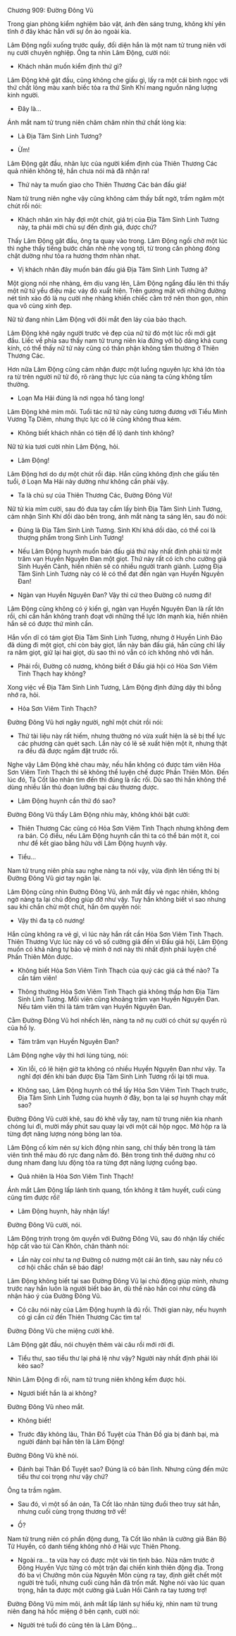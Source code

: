 




Chương 909: Đường Đông Vũ


Trong gian phòng kiểm nghiệm bảo vật, ánh đèn sáng trưng, không khí yên tĩnh ở đây khác hẳn với sự ồn ào ngoài kia.

Lâm Động ngồi xuống trước quầy, đối diện hắn là một nam tử trung niên với nụ cười chuyên nghiệp. Ông ta nhìn Lâm Động, cười nói:

- Khách nhân muốn kiểm định thứ gì?

Lâm Động khẽ gật đầu, cũng không che giấu gì, lấy ra một cái bình ngọc với thứ chất lỏng màu xanh biếc tỏa ra thứ Sinh Khí mang nguồn năng lượng kinh người.

- Đây là…

Ánh mắt nam tử trung niên chăm chăm nhìn thứ chất lỏng kia:

- Là Địa Tâm Sinh Linh Tương?

- Ừm!

Lâm Động gật đầu, nhãn lực của người kiểm định của Thiên Thương Các quả nhiên không tệ, hắn chưa nói mà đã nhận ra!

- Thứ này ta muốn giao cho Thiên Thương Các bán đấu giá!

Nam tử trung niên nghe vậy cũng không cảm thấy bất ngờ, trầm ngâm một chút rồi nói:

- Khách nhân xin hãy đợi một chút, giá trị của Địa Tâm Sinh Linh Tương này, ta phải mời chủ sự đến định giá, được chứ?

Thấy Lâm Động gật đầu, ông ta quay vào trong. Lâm Động ngồi chờ một lúc thì nghe thấy tiếng bước chân nhè nhẹ vọng tới, từ trong căn phòng đóng chặt dường như tỏa ra hương thơm nhàn nhạt.

- Vị khách nhân đây muốn bán đấu giá Địa Tâm Sinh Linh Tương à?

Một giọng nói nhẹ nhàng, êm dịu vang lên, Lâm Động ngẩng đầu lên thì thấy một nữ tử yểu điệu mặc váy đỏ xuất hiện. Trên gương mặt với những đường nét tinh xảo đó là nụ cười nhẹ nhàng khiến chiếc cằm trở nên thon gọn, nhìn qua vô cùng xinh đẹp.

Nữ tử đang nhìn Lâm Động với đôi mắt đen láy của bảo thạch.

Lâm Động khẽ ngây người trước vẻ đẹp của nữ tử đó một lúc rồi mới gật đầu. Liếc về phía sau thấy nam tử trung niên kia đứng với bộ dáng khá cung kính, có thể thấy nữ tử này cũng có thân phận không tầm thường ở Thiên Thương Các.

Hơn nữa Lâm Động cũng cảm nhận được một luồng nguyên lực khá lớn tỏa ra từ trên người nữ tử đó, rõ ràng thực lực của nàng ta cũng không tầm thường.

- Loạn Ma Hải đúng là nơi ngọa hổ tàng long!

Lâm Động khẽ mím môi. Tuổi tác nữ tử này cũng tương đương với Tiểu Minh Vương Tạ Diêm, nhưng thực lực có lẽ cũng không thua kém.

- Không biết khách nhân có tiện để lộ danh tính không?

Nữ tử kia tươi cười nhìn Lâm Động, hỏi.

- Lâm Động!

Lâm Động hơi do dự một chút rồi đáp. Hắn cũng không định che giấu tên tuổi, ở Loạn Ma Hải này dường như không cần phải vậy.

- Ta là chủ sự của Thiên Thương Các, Đường Đông Vũ!

Nữ tử kia mỉm cười, sau đó đưa tay cầm lấy bình Địa Tâm Sinh Linh Tương, cảm nhận Sinh Khí dồi dào bên trong, ánh mắt nàng ta sáng lên, sau đó nói:

- Đúng là Địa Tâm Sinh Linh Tương. Sinh Khí khá dồi dào, có thể coi là thượng phẩm trong Sinh Linh Tương!

- Nếu Lâm Động huynh muốn bán đấu giá thứ này nhất định phải từ một trăm vạn Huyền Nguyên Đan một giọt. Thứ này rất có ích cho cường giả Sinh Huyền Cảnh, hiển nhiên sẽ có nhiều người tranh giành. Lượng Địa Tâm Sinh Linh Tương này có lẽ có thể đạt đến ngàn vạn Huyền Nguyên Đan!

- Ngàn vạn Huyền Nguyên Đan? Vậy thì cứ theo Đường cô nương đi!

Lâm Động cũng không có ý kiến gì, ngàn vạn Huyền Nguyên Đan là rất lớn rồi, chỉ cần hắn không tranh đoạt với những thế lực lớn mạnh kia, hiển nhiên hắn sẽ có được thứ mình cần.

Hắn vốn dĩ có tám giọt Địa Tâm Sinh Linh Tương, nhưng ở Huyền Linh Đảo đã dùng đi một giọt, chỉ còn bảy giọt, lần này bán đấu giá, hắn cũng chỉ lấy ra năm giọt, giữ lại hai giọt, dù sao thì nó vẫn có ích không nhỏ với hắn.

- Phải rồi, Đường cô nương, không biết ở Đấu giá hội có Hỏa Sơn Viêm Tinh Thạch hay không?

Xong việc về Địa Tâm Sinh Linh Tương, Lâm Động định đứng dậy thì bỗng nhớ ra, hỏi.

- Hỏa Sơn Viêm Tinh Thạch?

Đường Đông Vũ hơi ngây người, nghĩ một chút rồi nói:

- Thứ tài liệu này rất hiếm, nhưng thường nó vừa xuất hiện là sẽ bị thế lực các phương càn quét sạch. Lần này có lẽ sẽ xuất hiện một ít, nhưng thật ra đều đã được ngầm đặt trước rồi.

Nghe vậy Lâm Động khẽ chau mày, nếu hắn không có được tám viên Hỏa Sơn Viêm Tinh Thạch thì sẽ không thể luyện chế được Phần Thiên Môn. Đến lúc đó, Tà Cốt lão nhân tìm đến thì đúng là rắc rối. Dù sao thì hắn không thể dùng nhiều lần thủ đoạn lưỡng bại câu thương được.

- Lâm Động huynh cần thứ đó sao?

Đường Đông Vũ thấy Lâm Động nhíu mày, không khỏi bật cười:

- Thiên Thương Các cũng có Hỏa Sơn Viêm Tinh Thạch nhưng không đem ra bán. Có điều, nếu Lâm Động huynh cần thì ta có thể bán một ít, coi như để kết giao bằng hữu với Lâm Động huynh vậy.

- Tiểu…

Nam tử trung niên phía sau nghe nàng ta nói vậy, vừa định lên tiếng thì bị Đường Đông Vũ giơ tay ngăn lại.

Lâm Động cũng nhìn Đường Đông Vũ, ánh mắt đầy vẻ ngạc nhiên, không ngờ nàng ta lại chủ động giúp đỡ như vậy. Tuy hắn không biết vì sao nhưng sau khi chần chừ một chút, hắn ôm quyền nói:

- Vậy thì đa tạ cô nương!

Hắn cũng không ra vẻ gì, vì lúc này hắn rất cần Hỏa Sơn Viêm Tinh Thạch. Thiên Thương Vực lúc này có vô số cường giả đến vì Đấu giá hội, Lâm Động muốn có khả năng tự bảo vệ mình ở nơi này thì nhất định phải luyện chế Phần Thiên Môn được.

- Không biết Hỏa Sơn Viêm Tinh Thạch của quý các giá cả thế nào? Ta cần tám viên!

- Thông thường Hỏa Sơn Viêm Tinh Thạch giá không thấp hơn Địa Tâm Sinh Linh Tương. Mỗi viên cũng khoảng trăm vạn Huyền Nguyên Đan. Nếu tám viên thì là tám trăm vạn Huyền Nguyên Đan.

Cằm Đường Đông Vũ hơi nhếch lên, nàng ta nở nụ cười có chút sự quyến rũ của hồ ly.

- Tám trăm vạn Huyền Nguyên Đan?

Lâm Động nghe vậy thì hơi lúng túng, nói:

- Xin lỗi, có lẽ hiện giờ ta không có nhiều Huyền Nguyên Đan như vậy. Ta nghĩ đợi đến khi bán được Địa Tâm Sinh Linh Tương rồi lại tới mua.

- Không sao, Lâm Động huynh có thể lấy Hỏa Sơn Viêm Tinh Thạch trước, Địa Tâm Sinh Linh Tương của huynh ở đây, bọn ta lại sợ huynh chạy mất sao?

Đường Đông Vũ cười khẽ, sau đó khẽ vẫy tay, nam tử trung niên kia nhanh chóng lui đi, mười mấy phút sau quay lại với một cái hộp ngọc. Mở hộp ra là từng đợt năng lượng nóng bỏng lan tỏa.

Lâm Động cố kím nén sự kích động nhìn sang, chỉ thấy bên trong là tám viên tinh thể màu đỏ rực đang nằm đó. Bên trong tinh thể dường như có dung nham đang lưu động tỏa ra từng đợt năng lượng cuồng bạo.

- Quả nhiên là Hỏa Sơn Viêm Tinh Thạch!

Ánh mắt Lâm Động lấp lánh tinh quang, tốn không ít tâm huyết, cuối cùng cũng tìm được rồi!

- Lâm Động huynh, hãy nhận lấy!

Đường Đông Vũ cười, nói.

Lâm Động trịnh trọng ôm quyền với Đường Đông Vũ, sau đó nhận lấy chiếc hộp cất vào túi Càn Khôn, chân thành nói:

- Lần này coi như ta nợ Đường cô nương một cái ân tình, sau này nếu có cơ hội chắc chắn sẽ báo đáp!

Lâm Động không biết tại sao Đường Đông Vũ lại chủ động giúp mình, nhưng trước nay hắn luôn là người biết báo ân, dù thế nào hắn coi như cũng đã nhận hảo ý của Đường Đông Vũ.

- Có câu nói này của Lâm Động huynh là đủ rồi. Thời gian này, nếu huynh có gì cần cứ đến Thiên Thương Các tìm ta!

Đường Đông Vũ che miệng cười khẽ.

Lâm Động gật đầu, nói chuyện thêm vài câu rồi mới rời đi.

- Tiểu thư, sao tiểu thư lại phá lệ như vậy? Người này nhất định phải lôi kéo sao?

Nhìn Lâm Động đi rồi, nam tử trung niên không kềm được hỏi.

- Ngươi biết hắn là ai không?

Đường Đông Vũ nheo mắt.

- Không biết!

- Trước đây không lâu, Thân Đồ Tuyệt của Thân Đồ gia bị đánh bại, mà người đánh bại hắn tên là Lâm Động!

Đường Đông Vũ khẽ nói.

- Đánh bại Thân Đồ Tuyệt sao? Đúng là có bản lĩnh. Nhưng cũng đến mức tiểu thư coi trọng như vậy chứ?

Ông ta trầm ngâm.

- Sau đó, vì một số ân oán, Tà Cốt lão nhân từng đuổi theo truy sát hắn, nhưng cuối cùng trọng thương trở về!

- Ồ?

Nam tử trung niên có phần động dung, Tà Cốt lão nhân là cường giả Bán Bộ Tử Huyền, có danh tiếng không nhỏ ở Hải vực Thiên Phong.

- Ngoài ra… ta vừa hay có được một vài tin tình báo. Nửa năm trước ở Đông Huyền Vực từng có một trận đại chiến kinh thiên động địa. Trong đó ba vị Chưởng môn của Nguyên Môn cùng ra tay, định giết chết một người trẻ tuổi, nhưng cuối cùng hắn đã trốn mất. Nghe nói vào lúc quan trọng, hắn ta được một cường giả Luân Hồi Cảnh ra tay tương trợ!

Đường Đông Vũ mím môi, ánh mắt lấp lánh sự hiếu kỳ, nhìn nam tử trung niên đang há hốc miệng ở bên cạnh, cười nói:

- Người trẻ tuổi đó cũng tên là Lâm Động…




